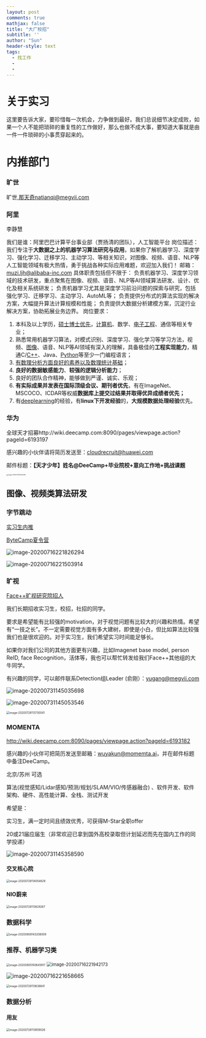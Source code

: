 ```yaml
---
layout: post
comments: true
mathjax: false
title: "大厂校招"
subtitle: ''
author: "Sun"
header-style: text
tags:
  - 找工作
  - 
  - 
---
```


# 关于实习

这里要告诉大家，要珍惜每一次机会，力争做到最好。我们总说细节决定成败，如果一个人不能把琐碎的重复性的工作做好，那么也做不成大事，要知道大事就是由一件一件琐碎的小事贯穿起来的。

# 内推部门

### 旷世

旷世,那天奇natianqi@megvii.com



### 阿里

李静慧

我们是谁：阿里巴巴计算平台事业部（贾扬清的团队），人工智能平台
岗位描述：我们专注于**大数据之上的机器学习算法研究与应用**，如果你了解机器学习、深度学习、强化学习、迁移学习、主动学习、等相关知识，对图像、视频、语音、NLP等人工智能领域有极大热情，勇于挑战各种实际应用难题，欢迎加入我们！
邮箱：muzi.ljh@alibaba-inc.com
具体职责包括但不限于：
负责机器学习、深度学习领域的技术研发，重点聚焦在图像、视频、语音、NLP等AI领域算法研发、设计、优化及相关系统研发；
负责机器学习尤其是深度学习前沿问题的探索与研究，包括强化学习、迁移学习、主动学习、AutoML等；
负责提供分布式的算法实现的解决方案，大幅提升算法计算规模和性能；
负责提供大数据分析建模方案，沉淀行业解决方案，协助拓展业务边界。
岗位要求：

1. 本科及以上学历，<u>硕士博士优先</u>，<u>计算机</u>、数学、<u>电子工程</u>、通信等相关专业；
2. 熟悉常用机器学习算法，对模式识别、深度学习、强化学习等学习方法，视频、<u>图像</u>、语音、NLP等AI领域有深入的理解，具备极佳的**工程实现能力**，精通C/<u>C++</u>、Java、<u>Python</u>等至少一门编程语言；
3. <u>有数理分析方面良好的素养以及数理统计基础</u>；
4. **良好的数据敏感能力**、**较强的逻辑分析能力**；
5. 良好的团队合作精神，能够做到严谨、诚实、乐观；
6. **有实际成果并发表在国际顶级会议、期刊者优先**，有在ImageNet、MSCOCO、ICDAR等权威**数据库上提交过结果并取得优异成绩者优先；**
7. 有<u>deeplearning</u>的经验，有**linux下开发经验**的，**大规模数据处理经验**优先。

### 华为

全球天才招募http://wiki.deecamp.com:8090/pages/viewpage.action?pageId=6193197

感兴趣的小伙伴请将简历发送至：[cloudrecruit@huawei.com](mailto:cloudrecruit@huawei.com)

邮件标题：**【天才少年】姓名@DeeCamp+毕业院校+意向工作地+挑战课题**

<img src="/img/in-post/20_07/image-20200731145543128.png" alt="image-20200731145543128" style="zoom: 25%;" />

## 图像、视频类算法研发

### 字节跳动

[实习生内推](https://job.bytedance.com/referral/pc/position?lightning=1&keywords=&category=6704215862603155720&location=&type=3&job_hot_flag=&current=4&limit=10&token=MzsxNTg5ODk0MDg2OTEwOzY4MTExNzI3MjE0MzE4ODk0MTY7MA)

[ByteCamp夏令营](https://job.bytedance.com/campus/position/detail/6843606175973247240)

![image-20200716221826294](/img/in-post/20_07/image-20200716221826294.png)

![image-20200716221503914](/img/in-post/20_07/image-20200716221503914.png)

### 旷视

[Face++旷视研究院招人](https://zhuanlan.zhihu.com/p/33953078)

我们长期招收实习生，校招，社招的同学。

要求是希望能有比较强的motivation，对于视觉问题有比较大的兴趣和热情。希望有“一技之长”。不一定需要视觉方面有多大建树，即使是小白，但比如算法比较强我们也是很欢迎的。对于实习生，我们希望实习时间能足够长。

如果你对我们公司的其他方面更有兴趣，比如Imagenet base model, person ReID, face Recognition，活体等，我也可以帮忙转发给我们Face++其他组的大牛同学。

有兴趣的同学，可以邮件联系Detection组Leader (俞刚）：[yugang@megvii.com](mailto:yugang@megvii.com)

![image-20200731145035698](/img/in-post/20_07/image-20200731145035698.png)

![image-20200731145053546](/img/in-post/20_07/image-20200731145053546.png)



<img src="/img/in-post/20_07/image-20200728113730041.png" alt="image-20200728113730041" style="zoom:50%;" />

### MOMENTA

http://wiki.deecamp.com:8090/pages/viewpage.action?pageId=6193182

感兴趣的小伙伴可把简历发送至邮箱：[wuyakun@momemta.ai](mailto:wuyakun@momemta.ai)，并在邮件标题中备注DeeCamp。

北京/苏州 可选

算法(视觉感知/Lidar感知/预测/规划/SLAM/VIO/传感器融合) 、软件开发、软件架构、硬件、高性能计算、全栈、测试开发



希望是：

实习生，满一定时间且绩效优秀，可获得M-Star全职offer

20或21届应届生（非常欢迎已拿到国外高校录取但计划延迟而先在国内工作的同学投递）

![image-20200731145358590](/img/in-post/20_07/image-20200731145358590.png)



#### 交叉核心院

<img src="/img/in-post/20_07/image-20200728114054629.png" alt="image-20200728114054629" style="zoom:50%;" />



#### NIO蔚来

<img src="/img/in-post/20_07/image-20200728113829267.png" alt="image-20200728113829267" style="zoom:50%;" />

### 数据科学

<img src="/img/in-post/20_07/image-20200808143208009.png" alt="image-20200808143208009" style="zoom:50%;" />

### 推荐、机器学习类

<img src="/img/in-post/20_07/image-20200805193645917.png" alt="image-20200805193645917" style="zoom:50%;" />

<img src="/img/in-post/20_07/image-20200716221942173.png" alt="image-20200716221942173" style="zoom:80%;" />

![image-20200716221658665](/img/in-post/20_07/image-20200716221658665.png)

<img src="/img/in-post/20_07/image-20200728113638841.png" alt="image-20200728113638841" style="zoom:50%;" />

### 数据分析

#### 用友 

<img src="/img/in-post/20_07/image-20200728113859026.png" alt="image-20200728113859026" style="zoom:50%;" />

